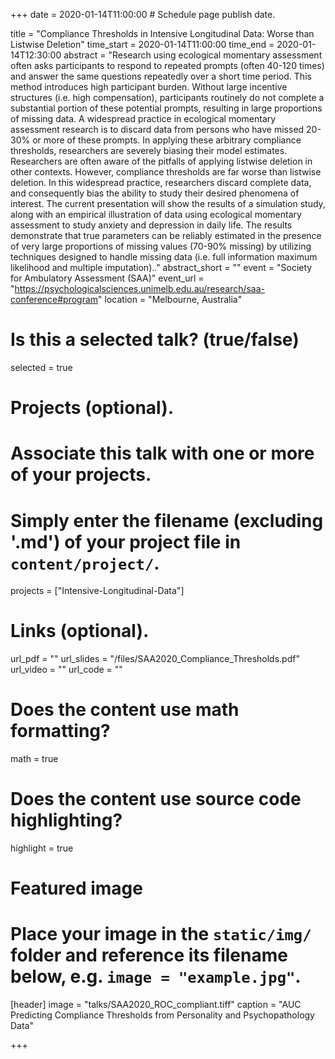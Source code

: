 +++
date = 2020-01-14T11:00:00  # Schedule page publish date.

title = "Compliance Thresholds in Intensive Longitudinal Data: Worse than Listwise Deletion"
time_start = 2020-01-14T11:00:00
time_end = 2020-01-14T12:30:00
abstract = "Research using ecological momentary assessment often asks participants to respond to repeated prompts (often 40-120 times) and answer the same questions repeatedly over a short time period. This method introduces high participant burden. Without large incentive structures (i.e. high compensation), participants routinely do not complete a substantial portion of these potential prompts, resulting in large proportions of missing data. A widespread practice in ecological momentary assessment research is to discard data from persons who have missed 20-30% or more of these prompts. In applying these arbitrary compliance thresholds, researchers are severely biasing their model estimates. Researchers are often aware of the pitfalls of applying listwise deletion in other contexts. However, compliance thresholds are far worse than listwise deletion. In this widespread practice, researchers discard complete data, and consequently bias the ability to study their desired phenomena of interest. The current presentation will show the results of a simulation study, along with an empirical illustration of data using ecological momentary assessment to study anxiety and depression in daily life. The results demonstrate that true parameters can be reliably estimated in the presence of very large proportions of missing values (70-90% missing) by utilizing techniques designed to handle missing data (i.e. full information maximum likelihood and multiple imputation).."
abstract_short = ""
event = "Society for Ambulatory Assessment (SAA)"
event_url = "https://psychologicalsciences.unimelb.edu.au/research/saa-conference#program"
location = "Melbourne, Australia"

# Is this a selected talk? (true/false)
selected = true

# Projects (optional).
#   Associate this talk with one or more of your projects.
#   Simply enter the filename (excluding '.md') of your project file in `content/project/`.
projects = ["Intensive-Longitudinal-Data"]

# Links (optional).
url_pdf = ""
url_slides = "/files/SAA2020_Compliance_Thresholds.pdf"
url_video = ""
url_code = ""

# Does the content use math formatting?
math = true

# Does the content use source code highlighting?
highlight = true

# Featured image
# Place your image in the `static/img/` folder and reference its filename below, e.g. `image = "example.jpg"`.
[header]
image = "talks/SAA2020_ROC_compliant.tiff"
caption = "AUC Predicting Compliance Thresholds from Personality and Psychopathology Data"

+++
